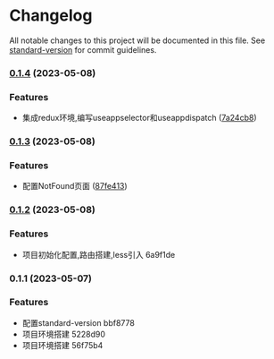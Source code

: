 # Changelog

All notable changes to this project will be documented in this file. See [standard-version](https://github.com/conventional-changelog/standard-version) for commit guidelines.

### [0.1.4](https://github.com/jasonshu1229/lshrs-admin/compare/v0.1.3...v0.1.4) (2023-05-08)


### Features

* 集成redux环境,编写useappselector和useappdispatch ([7a24cb8](https://github.com/jasonshu1229/lshrs-admin/commit/7a24cb8f492fb111df36c0be5e9db69bc6af5bf3))

### [0.1.3](https://github.com/jasonshu1229/lshrs-admin/compare/v0.1.2...v0.1.3) (2023-05-08)


### Features

* 配置NotFound页面 ([87fe413](https://github.com/jasonshu1229/lshrs-admin/commit/87fe41394691017bb2f8a35035d0bde4caca3355))

### [0.1.2](///compare/v0.1.1...v0.1.2) (2023-05-08)


### Features

* 项目初始化配置,路由搭建,less引入 6a9f1de

### 0.1.1 (2023-05-07)


### Features

* 配置standard-version bbf8778
* 项目环境搭建 5228d90
* 项目环境搭建 56f75b4
